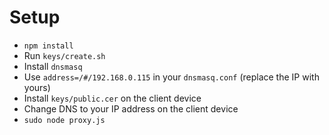 

# Setup

- `npm install`
- Run `keys/create.sh`
- Install `dnsmasq`
- Use `address=/#/192.168.0.115` in your `dnsmasq.conf` (replace the IP with yours)
- Install `keys/public.cer` on the client device
- Change DNS to your IP address on the client device
- `sudo node proxy.js`